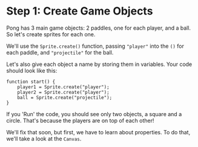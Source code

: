 # Step 1: Create Game Objects

Pong has 3 main game objects: 2 paddles, one for each player, and a ball. So let's create sprites for each one.

We'll use the `Sprite.create()` function, passing `"player"` into the `()` for each paddle, and `"projectile"` for the ball.

Let's also give each object a name by storing them in variables. Your code should look like this:

```
function start() {
    player1 = Sprite.create("player");
    player2 = Sprite.create("player");
    ball = Sprite.create("projectile");
}
```

If you 'Run' the code, you should see only two objects, a square and a circle. That's because the players are on top of each other!

We'll fix that soon, but first, we have to learn about properties. To do that, we'll take a look at the `Canvas`.